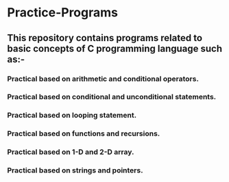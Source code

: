 # **Practice-Programs**
## This repository contains programs related to basic concepts of C programming language such as:-
### Practical based on arithmetic and conditional operators.
### Practical based on conditional and unconditional statements.
### Practical based on looping statement.
### Practical based on functions and recursions.
### Practical based on 1-D and 2-D array.
### Practical based on strings and pointers.
